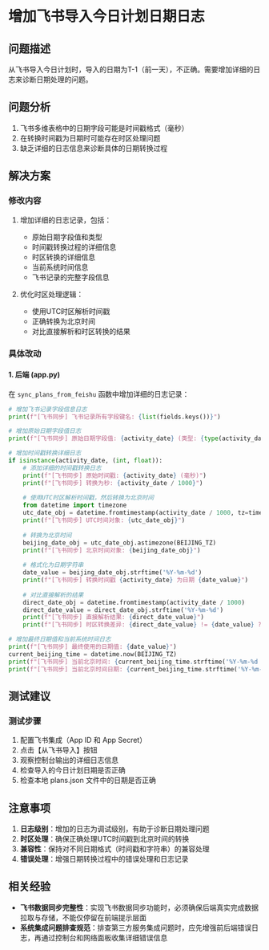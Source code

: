 # 增加飞书导入今日计划日期日志

## 问题描述
从飞书导入今日计划时，导入的日期为T-1（前一天），不正确。需要增加详细的日志来诊断日期处理的问题。

## 问题分析
1. 飞书多维表格中的日期字段可能是时间戳格式（毫秒）
2. 在转换时间戳为日期时可能存在时区处理问题
3. 缺乏详细的日志信息来诊断具体的日期转换过程

## 解决方案

### 修改内容
1. 增加详细的日志记录，包括：
   - 原始日期字段值和类型
   - 时间戳转换过程的详细信息
   - 时区转换的详细信息
   - 当前系统时间信息
   - 飞书记录的完整字段信息

2. 优化时区处理逻辑：
   - 使用UTC时区解析时间戳
   - 正确转换为北京时间
   - 对比直接解析和时区转换的结果

### 具体改动

#### 1. 后端 (app.py)
在 `sync_plans_from_feishu` 函数中增加详细的日志记录：

```python
# 增加飞书记录字段信息日志
print(f"[飞书同步] 飞书记录所有字段键名: {list(fields.keys())}")

# 增加原始日期字段值日志
print(f"[飞书同步] 原始日期字段值: {activity_date} (类型: {type(activity_date)})")

# 增加时间戳转换详细日志
if isinstance(activity_date, (int, float)):
    # 添加详细的时间戳转换日志
    print(f"[飞书同步] 原始时间戳: {activity_date} (毫秒)")
    print(f"[飞书同步] 转换为秒: {activity_date / 1000}")
    
    # 使用UTC时区解析时间戳，然后转换为北京时间
    from datetime import timezone
    utc_date_obj = datetime.fromtimestamp(activity_date / 1000, tz=timezone.utc)
    print(f"[飞书同步] UTC时间对象: {utc_date_obj}")
    
    # 转换为北京时间
    beijing_date_obj = utc_date_obj.astimezone(BEIJING_TZ)
    print(f"[飞书同步] 北京时间对象: {beijing_date_obj}")
    
    # 格式化为日期字符串
    date_value = beijing_date_obj.strftime('%Y-%m-%d')
    print(f"[飞书同步] 转换时间戳 {activity_date} 为日期 {date_value}")
    
    # 对比直接解析的结果
    direct_date_obj = datetime.fromtimestamp(activity_date / 1000)
    direct_date_value = direct_date_obj.strftime('%Y-%m-%d')
    print(f"[飞书同步] 直接解析结果: {direct_date_value}")
    print(f"[飞书同步] 时区转换差异: {direct_date_value} != {date_value} ? {direct_date_value != date_value}")

# 增加最终日期值和当前系统时间日志
print(f"[飞书同步] 最终使用的日期值: {date_value}")
current_beijing_time = datetime.now(BEIJING_TZ)
print(f"[飞书同步] 当前北京时间: {current_beijing_time.strftime('%Y-%m-%d %H:%M:%S')}")
print(f"[飞书同步] 当前北京时间日期: {current_beijing_time.strftime('%Y-%m-%d')}")
```

## 测试建议

### 测试步骤
1. 配置飞书集成（App ID 和 App Secret）
2. 点击【从飞书导入】按钮
3. 观察控制台输出的详细日志信息
4. 检查导入的今日计划日期是否正确
5. 检查本地 plans.json 文件中的日期是否正确

## 注意事项

1. **日志级别**：增加的日志为调试级别，有助于诊断日期处理问题
2. **时区处理**：确保正确处理UTC时间戳到北京时间的转换
3. **兼容性**：保持对不同日期格式（时间戳和字符串）的兼容处理
4. **错误处理**：增强日期转换过程中的错误处理和日志记录

## 相关经验
- **飞书数据同步完整性**：实现飞书数据同步功能时，必须确保后端真实完成数据拉取与存储，不能仅停留在前端提示层面
- **系统集成问题排查规范**：排查第三方服务集成问题时，应先增强前后端错误日志，再通过控制台和网络面板收集详细错误信息